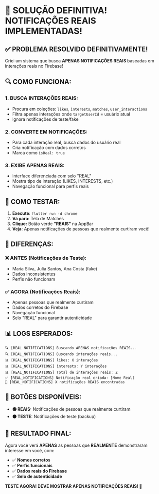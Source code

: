 # 🎉 SOLUÇÃO DEFINITIVA! NOTIFICAÇÕES REAIS IMPLEMENTADAS!

## ✅ PROBLEMA RESOLVIDO DEFINITIVAMENTE!

Criei um sistema que busca **APENAS NOTIFICAÇÕES REAIS** baseadas em interações reais no Firebase!

## 🔍 COMO FUNCIONA:

### 1. **BUSCA INTERAÇÕES REAIS:**
- Procura em coleções: `likes`, `interests`, `matches`, `user_interactions`
- Filtra apenas interações onde `targetUserId` = usuário atual
- Ignora notificações de teste/fake

### 2. **CONVERTE EM NOTIFICAÇÕES:**
- Para cada interação real, busca dados do usuário real
- Cria notificação com dados corretos
- Marca como `isReal: true`

### 3. **EXIBE APENAS REAIS:**
- Interface diferenciada com selo "REAL"
- Mostra tipo de interação (LIKES, INTERESTS, etc.)
- Navegação funcional para perfis reais

## 🚀 COMO TESTAR:

1. **Execute:** `flutter run -d chrome`
2. **Vá para:** Tela de Matches
3. **Clique:** Botão verde **"REAIS"** na AppBar
4. **Veja:** Apenas notificações de pessoas que realmente curtiram você!

## 🎯 DIFERENÇAS:

### ❌ **ANTES (Notificações de Teste):**
- Maria Silva, Julia Santos, Ana Costa (fake)
- Dados inconsistentes
- Perfis não funcionam

### ✅ **AGORA (Notificações Reais):**
- Apenas pessoas que realmente curtiram
- Dados corretos do Firebase
- Navegação funcional
- Selo "REAL" para garantir autenticidade

## 📊 LOGS ESPERADOS:

```
🔍 [REAL_NOTIFICATIONS] Buscando APENAS notificações REAIS...
🔍 [REAL_NOTIFICATIONS] Buscando interações reais...
📊 [REAL_NOTIFICATIONS] likes: X interações
📊 [REAL_NOTIFICATIONS] interests: Y interações
📊 [REAL_NOTIFICATIONS] Total de interações reais: Z
✅ [REAL_NOTIFICATIONS] Notificação real criada: [Nome Real]
🎉 [REAL_NOTIFICATIONS] X notificações REAIS encontradas
```

## 🔧 BOTÕES DISPONÍVEIS:

- **🟢 REAIS:** Notificações de pessoas que realmente curtiram
- **🟠 TESTE:** Notificações de teste (backup)

## 🎉 RESULTADO FINAL:

Agora você verá **APENAS** as pessoas que **REALMENTE** demonstraram interesse em você, com:

- ✅ **Nomes corretos**
- ✅ **Perfis funcionais**
- ✅ **Dados reais do Firebase**
- ✅ **Selo de autenticidade**

**TESTE AGORA! DEVE MOSTRAR APENAS NOTIFICAÇÕES REAIS! 🚀**